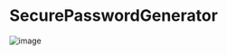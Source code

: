 # SecurePasswordGenerator

![image](https://user-images.githubusercontent.com/86602285/158522552-72d911ff-32d1-402e-bded-31b207c4f255.png)
